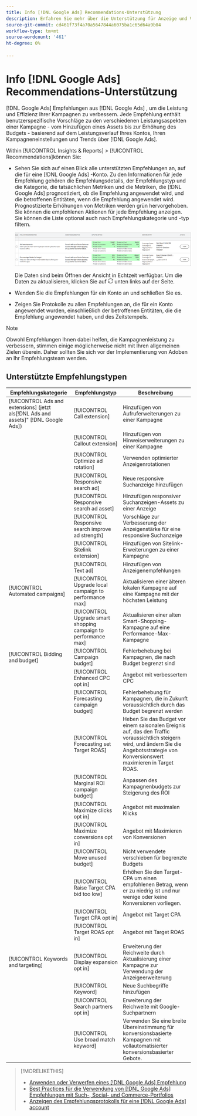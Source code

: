 ```yaml
---
title: Info [!DNL Google Ads] Recommendations-Unterstützung
description: Erfahren Sie mehr über die Unterstützung für Anzeige und Verwaltung [!DNL Google Ads] Empfehlungen.
source-git-commit: cd461f73f4a70a5647844a6075ba1c65d64a9b04
workflow-type: tm+mt
source-wordcount: '461'
ht-degree: 0%

---
```


# Info [!DNL Google Ads] Recommendations-Unterstützung

[!DNL Google Ads] Empfehlungen aus [!DNL Google Ads] , um die Leistung und Effizienz Ihrer Kampagnen zu verbessern. Jede Empfehlung enthält benutzerspezifische Vorschläge zu den verschiedenen Leistungsaspekten einer Kampagne - vom Hinzufügen eines Assets bis zur Erhöhung des Budgets - basierend auf dem Leistungsverlauf Ihres Kontos, Ihren Kampagneneinstellungen und Trends über [!DNL Google Ads].

Within [!UICONTROL Insights & Reports] > [!UICONTROL Recommendations]können Sie:

* Sehen Sie sich auf einen Blick alle unterstützten Empfehlungen an, auf die für eine [!DNL Google Ads] -Konto. Zu den Informationen für jede Empfehlung gehören die Empfehlungsdetails, der Empfehlungstyp und die Kategorie, die tatsächlichen Metriken und die Metriken, die [!DNL Google Ads] prognostiziert, ob die Empfehlung angewendet wird, und die betroffenen Entitäten, wenn die Empfehlung angewendet wird. Prognostizierte Erhöhungen von Metriken werden grün hervorgehoben. Sie können die empfohlenen Aktionen für jede Empfehlung anzeigen. Sie können die Liste optional auch nach Empfehlungskategorie und -typ filtern.

   ![Recommendations-Benutzeroberfläche](/help/search-social-commerce/assets/recommendations-ui.png "Recommendations-Benutzeroberfläche")

   Die Daten sind beim Öffnen der Ansicht in Echtzeit verfügbar. Um die Daten zu aktualisieren, klicken Sie auf ![Aktualisieren](/help/search-social-commerce/assets/refresh.png "Aktualisieren") unten links auf der Seite.

* Wenden Sie die Empfehlungen für ein Konto an und schließen Sie es.

* Zeigen Sie Protokolle zu allen Empfehlungen an, die für ein Konto angewendet wurden, einschließlich der betroffenen Entitäten, die die Empfehlung angewendet haben, und des Zeitstempels.

>[!NOTE]
>
>Obwohl Empfehlungen Ihnen dabei helfen, die Kampagnenleistung zu verbessern, stimmen einige möglicherweise nicht mit Ihren allgemeinen Zielen überein. Daher sollten Sie sich vor der Implementierung von Adoben an Ihr Empfehlungsteam wenden.

## Unterstützte Empfehlungstypen

| Empfehlungskategorie | Empfehlungstyp | Beschreibung |
| --- | --- | --- |
| [!UICONTROL Ads and extensions] (jetzt als[!DNL Ads and assets]&quot; [!DNL Google Ads]) | [!UICONTROL Call extension] | Hinzufügen von Aufruferweiterungen zu einer Kampagne |
|  | [!UICONTROL Callout extension] | Hinzufügen von Hinweiserweiterungen zu einer Kampagne |
|  | [!UICONTROL Optimize ad rotation] | Verwenden optimierter Anzeigenrotationen |
|  | [!UICONTROL Responsive search ad] | Neue responsive Suchanzeige hinzufügen |
|  | [!UICONTROL Responsive search ad asset] | Hinzufügen responsiver Suchanzeigen-Assets zu einer Anzeige |
|  | [!UICONTROL Responsive search improve ad strength] | Vorschläge zur Verbesserung der Anzeigenstärke für eine responsive Suchanzeige |
|  | [!UICONTROL Sitelink extension] | Hinzufügen von Sitelink-Erweiterungen zu einer Kampagne |
|  | [!UICONTROL Text ad] | Hinzufügen von Anzeigenempfehlungen |
| [!UICONTROL Automated campaigns] | [!UICONTROL Upgrade local campaign to performance max] | Aktualisieren einer älteren lokalen Kampagne auf eine Kampagne mit der höchsten Leistung |
|  | [!UICONTROL Upgrade smart shopping campaign to performance max] | Aktualisieren einer alten Smart-Shopping-Kampagne auf eine Performance-Max-Kampagne |
| [!UICONTROL Bidding and budget] | [!UICONTROL Campaign budget] | Fehlerbehebung bei Kampagnen, die nach Budget begrenzt sind |
|  | [!UICONTROL Enhanced CPC opt in] | Angebot mit verbessertem CPC |
|  | [!UICONTROL Forecasting campaign budget] | Fehlerbehebung für Kampagnen, die in Zukunft voraussichtlich durch das Budget begrenzt werden |
|  | [!UICONTROL Forecasting set Target ROAS] | Heben Sie das Budget vor einem saisonalen Ereignis auf, das den Traffic voraussichtlich steigern wird, und ändern Sie die Angebotsstrategie von Konversionswert maximieren in Target ROAS. |
|  | [!UICONTROL Marginal ROI campaign budget] | Anpassen des Kampagnenbudgets zur Steigerung des ROI |
|  | [!UICONTROL Maximize clicks opt in] | Angebot mit maximalen Klicks |
|  | [!UICONTROL Maximize conversions opt in] | Angebot mit Maximieren von Konversionen |
|  | [!UICONTROL Move unused budget] | Nicht verwendete verschieben für begrenzte Budgets |
|  | [!UICONTROL Raise Target CPA bid too low] | Erhöhen Sie den Target-CPA um einen empfohlenen Betrag, wenn er zu niedrig ist und nur wenige oder keine Konversionen vorliegen. |
|  | [!UICONTROL Target CPA opt in] | Angebot mit Target CPA |
|  | [!UICONTROL Target ROAS opt in] | Angebot mit Target ROAS |
| [!UICONTROL Keywords and targeting] | [!UICONTROL Display expansion opt in] | Erweiterung der Reichweite durch Aktualisierung einer Kampagne zur Verwendung der Anzeigeerweiterung |
|  | [!UICONTROL Keyword] | Neue Suchbegriffe hinzufügen |
|  | [!UICONTROL Search partners opt in] | Erweiterung der Reichweite mit Google-Suchpartnern |
|  | [!UICONTROL Use broad match keyword] | Verwenden Sie eine breite Übereinstimmung für konversionsbasierte Kampagnen mit vollautomatisierter konversionsbasierter Gebote. |

>[!MORELIKETHIS]
>
>* [Anwenden oder Verwerfen eines [!DNL Google Ads] Empfehlung](google-recommendation-apply-dismiss.md)
>* [Best Practices für die Verwendung von [!DNL Google Ads] Empfehlungen mit Such-, Social- und Commerce-Portfolios](google-recommendation-best-practices.md)
>* [Anzeigen des Empfehlungsprotokolls für eine [!DNL Google Ads] account](google-recommendation-view-log.md)

